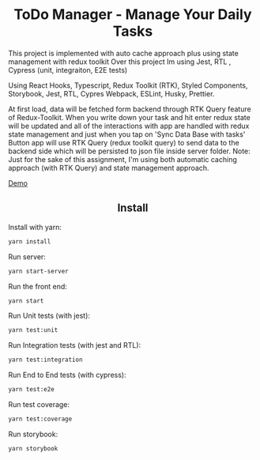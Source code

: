 <div>

  <h1 align="center">ToDo Manager - Manage Your Daily Tasks </h1>
  <p>
    This project is implemented with auto cache approach plus using state management with redux toolkit
    Over this project  Im using Jest, RTL , Cypress (unit, integraiton, E2E tests)
  </p>
  <p>
        Using React Hooks, Typescript, Redux Toolkit (RTK), Styled Components, Storybook, Jest, RTL, Cypres
        Webpack, ESLint, Husky, Prettier.

  </p>
  <p>
    At first load, data will be fetched form backend through RTK Query feature of Redux-Toolkit.
    When you write down your task and hit enter redux state will be updated and all of the interactions with app are handled with redux state management and just when you tap on 'Sync Data Base with tasks' Button app will use RTK Query (redux toolkit query) to send data to the backend side which will be persisted to json file inside server folder.
    Note: Just for the sake of this assignment, I'm using both automatic caching approach (with RTK Query) and state management approach.
  </P>
  <a href="https://mahyarek.site">Demo</a>
</div>

<h2 align="center">Install</h2>

Install with yarn:

```bash
yarn install
```

Run server:

```bash
yarn start-server
```

Run the front end:

```bash
yarn start
```

Run Unit tests (with jest):

```bash
yarn test:unit
```

Run Integration tests (with jest and RTL):

```bash
yarn test:integration
```

Run End to End tests (with cypress):

```bash
yarn test:e2e
```

Run test coverage:

```bash
yarn test:coverage
```

Run storybook:

```bash
yarn storybook
```
